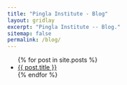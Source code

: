 ```yaml
---
title: "Pingla Institute - Blog"
layout: gridlay
excerpt: "Pingla Institute -- Blog."
sitemap: false
permalink: /blog/
---
```


<ul>
  {% for post in site.posts %}
    <li>
      <a href="{{ post.url }}">{{ post.title }}</a>
    </li>
  {% endfor %}
</ul>

